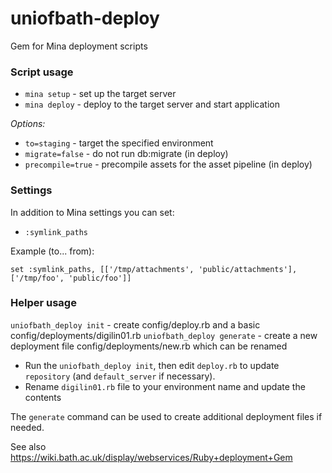 uniofbath-deploy
==========

Gem for Mina deployment scripts

### Script usage

* `mina setup` - set up the target server
* `mina deploy` - deploy to the target server and start application

*Options:*

* `to=staging` - target the specified environment
* `migrate=false` - do not run db:migrate (in deploy)
* `precompile=true` - precompile assets for the asset pipeline (in deploy)

### Settings

In addition to Mina settings you can set:

* `:symlink_paths`

Example (to... from):

```
set :symlink_paths, [['/tmp/attachments', 'public/attachments'], ['/tmp/foo', 'public/foo']]
```

### Helper usage

`uniofbath_deploy init` - create config/deploy.rb and a basic config/deployments/digilin01.rb
`uniofbath_deploy generate` - create a new deployment file config/deployments/new.rb which can be renamed

* Run the `uniofbath_deploy init`, then edit `deploy.rb` to update `repository` (and `default_server` if necessary).
* Rename `digilin01.rb` file to your environment name and update the contents

The `generate` command can be used to create additional deployment files if needed.

See also https://wiki.bath.ac.uk/display/webservices/Ruby+deployment+Gem
